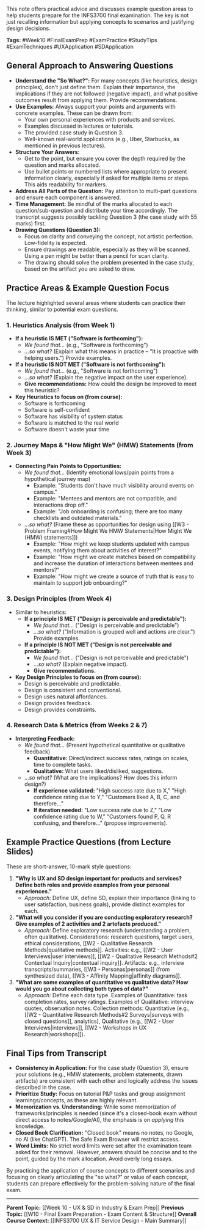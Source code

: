 This note offers practical advice and discusses example question areas to help students prepare for the INFS3700 final examination. The key is not just recalling information but applying concepts to scenarios and justifying design decisions.

**Tags:** #Week10 #FinalExamPrep #ExamPractice #StudyTips #ExamTechniques #UXApplication #SDApplication

## General Approach to Answering Questions

* **Understand the "So What?":** For many concepts (like heuristics, design principles), don't just define them. Explain their importance, the implications if they are not followed (negative impact), and what positive outcomes result from applying them. Provide recommendations.
* **Use Examples:** Always support your points and arguments with concrete examples. These can be drawn from:
    * Your own personal experiences with products and services.
    * Examples discussed in lectures or tutorials.
    * The provided case study in Question 3.
    * Well-known real-world applications (e.g., Uber, Starbucks, as mentioned in previous lectures).
* **Structure Your Answers:**
    * Get to the point, but ensure you cover the depth required by the question and marks allocated.
    * Use bullet points or numbered lists where appropriate to present information clearly, especially if asked for multiple items or steps. This aids readability for markers.
* **Address All Parts of the Question:** Pay attention to multi-part questions and ensure each component is answered.
* **Time Management:** Be mindful of the marks allocated to each question/sub-question and distribute your time accordingly. The transcript suggests possibly tackling Question 3 (the case study with 55 marks) first.
* **Drawing Questions (Question 3):**
    * Focus on clarity and conveying the concept, not artistic perfection. Low-fidelity is expected.
    * Ensure drawings are readable, especially as they will be scanned. Using a pen might be better than a pencil for scan clarity.
    * The drawing should solve the problem presented in the case study, based on the artifact you are asked to draw.

## Practice Areas & Example Question Focus

The lecture highlighted several areas where students can practice their thinking, similar to potential exam questions.

### 1. Heuristics Analysis (from Week 1)
* **If a heuristic IS MET ("Software is forthcoming"):**
    * *We found that...* (e.g., "Software is forthcoming")
    * *...so what?* (Explain what this means in practice – "It is proactive with helping users.") Provide examples.
* **If a heuristic IS NOT MET ("Software is not forthcoming"):**
    * *We found that...* (e.g., "Software is not forthcoming")
    * *...so what?* (Explain the negative impact on the user experience).
    * **Give recommendations:** How could the design be improved to meet this heuristic?
* **Key Heuristics to focus on (from course):**
    * Software is forthcoming
    * Software is self-confident
    * Software has visibility of system status
    * Software is matched to the real world
    * Software doesn't waste your time

### 2. Journey Maps & "How Might We" (HMW) Statements (from Week 3)
* **Connecting Pain Points to Opportunities:**
    * *We found that...* (Identify emotional lows/pain points from a hypothetical journey map)
        * Example: "Students don't have much visibility around events on campus."
        * Example: "Mentees and mentors are not compatible, and interactions drop off."
        * Example: "Job onboarding is confusing; there are too many checklists and outdated materials."
    * *...so what?* (Frame these as opportunities for design using [[W3 - Problem Framing#How Might We HMW Statements|How Might We (HMW) statements]])
        * Example: "How might we keep students updated with campus events, notifying them about activities of interest?"
        * Example: "How might we create matches based on compatibility and increase the duration of interactions between mentees and mentors?"
        * Example: "How might we create a source of truth that is easy to maintain to support job onboarding?"

### 3. Design Principles (from Week 4)
* Similar to heuristics:
    * **If a principle IS MET ("Design is perceivable and predictable"):**
        * *We found that...* ("Design is perceivable and predictable")
        * *...so what?* ("Information is grouped well and actions are clear.") Provide examples.
    * **If a principle IS NOT MET ("Design is not perceivable and predictable"):**
        * *We found that...* ("Design is not perceivable and predictable")
        * *...so what?* (Explain negative impact).
        * **Give recommendations.**
* **Key Design Principles to focus on (from course):**
    * Design is perceivable and predictable.
    * Design is consistent and conventional.
    * Design uses natural affordances.
    * Design provides feedback.
    * Design provides constraints.

### 4. Research Data & Metrics (from Weeks 2 & 7)
* **Interpreting Feedback:**
    * *We found that...* (Present hypothetical quantitative or qualitative feedback)
        * **Quantitative:** Direct/indirect success rates, ratings on scales, time to complete tasks.
        * **Qualitative:** What users liked/disliked, suggestions.
    * *...so what?* (What are the implications? How does this inform design?)
        * **If experience validated:** "High success rate due to X," "High confidence rating due to Y," "Customers liked A, B, C, and therefore..."
        * **If iteration needed:** "Low success rate due to Z," "Low confidence rating due to W," "Customers found P, Q, R confusing, and therefore..." (propose improvements).

## Example Practice Questions (from Lecture Slides)

These are short-answer, 10-mark style questions:

1.  **"Why is UX and SD design important for products and services? Define both roles and provide examples from your personal experiences."**
    * *Approach:* Define UX, define SD, explain their importance (linking to user satisfaction, business goals), provide distinct examples for each.
2.  **"What will you consider if you are conducting exploratory research? Give examples of 2 activities and 2 artefacts produced."**
    * *Approach:* Define exploratory research (understanding a problem, often qualitative). Considerations: research questions, target users, ethical considerations, [[W2 - Qualitative Research Methods|qualitative methods]]. Activities: e.g., [[W2 - User Interviews|user interviews]], [[W2 - Qualitative Research Methods#2 Contextual Inquiry|contextual inquiry]]. Artifacts: e.g., interview transcripts/summaries, [[W3 - Personas|personas]] (from synthesized data), [[W3 - Affinity Mapping|affinity diagrams]].
3.  **"What are some examples of quantitative vs qualitative data? How would you go about collecting both types of data?"**
    * *Approach:* Define each data type. Examples of Quantitative: task completion rates, survey ratings. Examples of Qualitative: interview quotes, observation notes. Collection methods: Quantitative (e.g., [[W2 - Quantitative Research Methods#2 Surveys|surveys with closed questions]], analytics), Qualitative (e.g., [[W2 - User Interviews|interviews]], [[W2 - Workshops in UX Research|workshops]]).

## Final Tips from Transcript

* **Consistency in Application:** For the case study (Question 3), ensure your solutions (e.g., HMW statements, problem statements, drawn artifacts) are consistent with each other and logically address the issues described in the case.
* **Prioritize Study:** Focus on tutorial P&P tasks and group assignment learnings/concepts, as these are highly relevant.
* **Memorization vs. Understanding:** While some memorization of frameworks/principles is needed (since it's a closed-book exam without direct access to notes/Google/AI), the emphasis is on *applying* this knowledge.
* **Closed Book Clarification:** "Closed book" means no notes, no Google, no AI (like ChatGPT). The Safe Exam Browser will restrict access.
* **Word Limits:** No strict word limits were set after the examination team asked for their removal. However, answers should be concise and to the point, guided by the mark allocation. Avoid overly long essays.

By practicing the application of course concepts to different scenarios and focusing on clearly articulating the "so what?" or value of each concept, students can prepare effectively for the problem-solving nature of the final exam.

---
**Parent Topic:** [[Week 10 - UX & SD in Industry & Exam Prep]]
**Previous Topic:** [[W10 - Final Exam Preparation - Exam Content & Structure]]
**Overall Course Context:** [[INFS3700 UX & IT Service Design - Main Summary]]